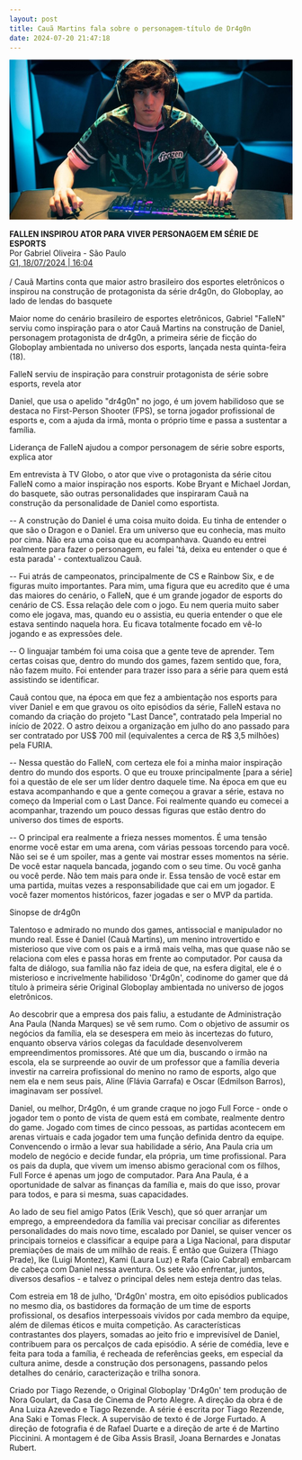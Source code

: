 ```yaml
---
layout: post
title: Cauã Martins fala sobre o personagem-título de Dr4g0n
date: 2024-07-20 21:47:18
---
```

![](/uploads/dragon05.jpg)

**FALLEN INSPIROU ATOR PARA VIVER PERSONAGEM EM SÉRIE DE ESPORTS**\
Por Gabriel Oliveira - São Paulo\
[G1, 18/07/2024 | 16:04](https://ge.globo.com/esports/blogs/por-dentro-dos-esports/post/2024/07/18/fallen-inspirou-ator-para-viver-personagem-em-serie-de-esports.ghtml)\
\
/ Cauã Martins conta que maior astro brasileiro dos esportes eletrônicos o inspirou na construção de protagonista da série dr4g0n, do Globoplay, ao lado de lendas do basquete

Maior nome do cenário brasileiro de esportes eletrônicos, Gabriel "FalleN" serviu como inspiração para o ator Cauã Martins na construção de Daniel, personagem protagonista de dr4g0n, a primeira série de ficção do Globoplay ambientada no universo dos esports, lançada nesta quinta-feira (18).

FalleN serviu de inspiração para construir protagonista de série sobre esports, revela ator

Daniel, que usa o apelido "dr4g0n" no jogo, é um jovem habilidoso que se destaca no First-Person Shooter (FPS), se torna jogador profissional de esports e, com a ajuda da irmã, monta o próprio time e passa a sustentar a família.

Liderança de FalleN ajudou a compor personagem de série sobre esports, explica ator

Em entrevista à TV Globo, o ator que vive o protagonista da série citou FalleN como a maior inspiração nos esports. Kobe Bryant e Michael Jordan, do basquete, são outras personalidades que inspiraram Cauã na construção da personalidade de Daniel como esportista.

\-- A construção do Daniel é uma coisa muito doida. Eu tinha de entender o que são o Dragon e o Daniel. Era um universo que eu conhecia, mas muito por cima. Não era uma coisa que eu acompanhava. Quando eu entrei realmente para fazer o personagem, eu falei 'tá, deixa eu entender o que é esta parada' - contextualizou Cauã.

\-- Fui atrás de campeonatos, principalmente de CS e Rainbow Six, e de figuras muito importantes. Para mim, uma figura que eu acredito que é uma das maiores do cenário, o FalleN, que é um grande jogador de esports do cenário de CS. Essa relação dele com o jogo. Eu nem queria muito saber como ele jogava, mas, quando eu o assistia, eu queria entender o que ele estava sentindo naquela hora. Eu ficava totalmente focado em vê-lo jogando e as expressões dele.

\-- O linguajar também foi uma coisa que a gente teve de aprender. Tem certas coisas que, dentro do mundo dos games, fazem sentido que, fora, não fazem muito. Foi entender para trazer isso para a série para quem está assistindo se identificar.

Cauã contou que, na época em que fez a ambientação nos esports para viver Daniel e em que gravou os oito episódios da série, FalleN estava no comando da criação do projeto "Last Dance", contratado pela Imperial no início de 2022. O astro deixou a organização em julho do ano passado para ser contratado por US$ 700 mil (equivalentes a cerca de R$ 3,5 milhões) pela FURIA.

\-- Nessa questão do FalleN, com certeza ele foi a minha maior inspiração dentro do mundo dos esports. O que eu trouxe principalmente \[para a série] foi a questão de ele ser um líder dentro daquele time. Na época em que eu estava acompanhando e que a gente começou a gravar a série, estava no começo da Imperial com o Last Dance. Foi realmente quando eu comecei a acompanhar, trazendo um pouco dessas figuras que estão dentro do universo dos times de esports.

\-- O principal era realmente a frieza nesses momentos. É uma tensão enorme você estar em uma arena, com várias pessoas torcendo para você. Não sei se é um spoiler, mas a gente vai mostrar esses momentos na série. De você estar naquela bancada, jogando com o seu time. Ou você ganha ou você perde. Não tem mais para onde ir. Essa tensão de você estar em uma partida, muitas vezes a responsabilidade que cai em um jogador. E você fazer momentos históricos, fazer jogadas e ser o MVP da partida.

Sinopse de dr4g0n

Talentoso e admirado no mundo dos games, antissocial e manipulador no mundo real. Esse é Daniel (Cauã Martins), um menino introvertido e misterioso que vive com os pais e a irmã mais velha, mas que quase não se relaciona com eles e passa horas em frente ao computador. Por causa da falta de diálogo, sua família não faz ideia de que, na esfera digital, ele é o misterioso e incrivelmente habilidoso 'Dr4g0n', codinome do gamer que dá título à primeira série Original Globoplay ambientada no universo de jogos eletrônicos.

Ao descobrir que a empresa dos pais faliu, a estudante de Administração Ana Paula (Nanda Marques) se vê sem rumo. Com o objetivo de assumir os negócios da família, ela se desespera em meio às incertezas do futuro, enquanto observa vários colegas da faculdade desenvolverem empreendimentos promissores. Até que um dia, buscando o irmão na escola, ela se surpreende ao ouvir de um professor que a família deveria investir na carreira profissional do menino no ramo de esports, algo que nem ela e nem seus pais, Aline (Flávia Garrafa) e Oscar (Edmilson Barros), imaginavam ser possível.

Daniel, ou melhor, Dr4g0n, é um grande craque no jogo Full Force - onde o jogador tem o ponto de vista de quem está em combate, realmente dentro do game. Jogado com times de cinco pessoas, as partidas acontecem em arenas virtuais e cada jogador tem uma função definida dentro da equipe. Convencendo o irmão a levar sua habilidade a sério, Ana Paula cria um modelo de negócio e decide fundar, ela própria, um time profissional. Para os pais da dupla, que vivem um imenso abismo geracional com os filhos, Full Force é apenas um jogo de computador. Para Ana Paula, é a oportunidade de salvar as finanças da família e, mais do que isso, provar para todos, e para si mesma, suas capacidades.

Ao lado de seu fiel amigo Patos (Erik Vesch), que só quer arranjar um emprego, a empreendedora da família vai precisar conciliar as diferentes personalidades do mais novo time, escalado por Daniel, se quiser vencer os principais torneios e classificar a equipe para a Liga Nacional, para disputar premiações de mais de um milhão de reais. É então que Guizera (Thiago Prade), Ike (Luigi Montez), Kami (Laura Luz) e Rafa (Caio Cabral) embarcam de cabeça com Daniel nessa aventura. Os sete vão enfrentar, juntos, diversos desafios - e talvez o principal deles nem esteja dentro das telas.

Com estreia em 18 de julho, 'Dr4g0n' mostra, em oito episódios publicados no mesmo dia, os bastidores da formação de um time de esports profissional, os desafios interpessoais vividos por cada membro da equipe, além de dilemas éticos e muita competição. As características contrastantes dos players, somadas ao jeito frio e imprevisível de Daniel, contribuem para os percalços de cada episódio. A série de comédia, leve e feita para toda a família, é recheada de referências geeks, em especial da cultura anime, desde a construção dos personagens, passando pelos detalhes do cenário, caracterização e trilha sonora.

Criado por Tiago Rezende, o Original Globoplay 'Dr4g0n' tem produção de Nora Goulart, da Casa de Cinema de Porto Alegre. A direção da obra é de Ana Luiza Azevedo e Tiago Rezende. A série é escrita por Tiago Rezende, Ana Saki e Tomas Fleck. A supervisão de texto é de Jorge Furtado. A direção de fotografia é de Rafael Duarte e a direção de arte é de Martino Piccinini. A montagem é de Giba Assis Brasil, Joana Bernardes e Jonatas Rubert.